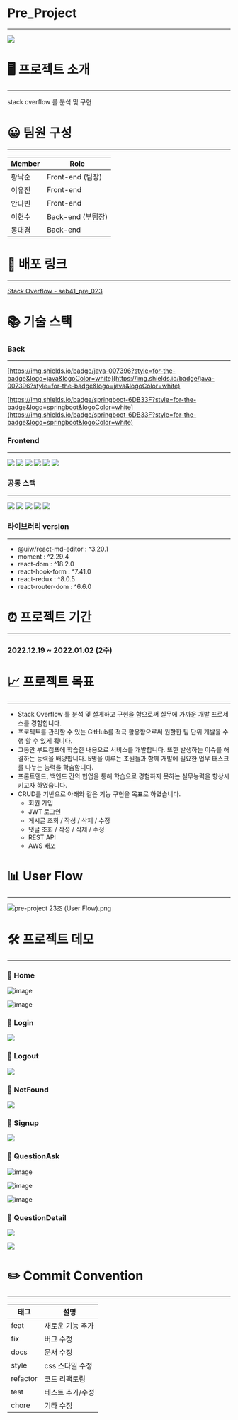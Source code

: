 # Pre_Project

---

![](https://velog.velcdn.com/images/davina96/post/a37ea209-a356-4e0a-8bbb-1edab3f17c6b/image.svg)


# 🖥 프로젝트 소개

---

stack overflow 를 분석 및 구현


# 😀 팀원 구성

---

| Member | Role |
| --- | --- |
| 황낙준 | Front-end (팀장) |
| 이유진 | Front-end |
| 안다빈 | Front-end |
| 이현수 | Back-end (부팀장) |
| 동대겸 | Back-end |


# **🔗** 배포 링크

---

[Stack Overflow - seb41_pre_023](https://seb41-pre-023-theta.vercel.app/)

# 📚 기술 스택

### Back

---

[https://img.shields.io/badge/java-007396?style=for-the-badge&logo=java&logoColor=white](https://img.shields.io/badge/java-007396?style=for-the-badge&logo=java&logoColor=white)

[https://img.shields.io/badge/springboot-6DB33F?style=for-the-badge&logo=springboot&logoColor=white](https://img.shields.io/badge/springboot-6DB33F?style=for-the-badge&logo=springboot&logoColor=white)

### Frontend

---


<img src="https://img.shields.io/badge/html5-E34F26?style=for-the-badge&logo=html5&logoColor=white"> <img src="https://img.shields.io/badge/javascript-F7DF1E?style=for-the-badge&logo=javascript&logoColor=black"> <img src="https://img.shields.io/badge/react-61DAFB?style=for-the-badge&logo=react&logoColor=black"> <img src="https://img.shields.io/badge/styled components-DB7093?style=for-the-badge&logo=styled-components&logoColor=white"> <img src="https://img.shields.io/badge/Redux toolkit-764ABC?style=for-the-badge&logo=Redux&logoColor=white"> <img src="https://img.shields.io/badge/axios-5A29E4?style=for-the-badge&logo=Axios&logoColor=white">


### 공통 스택

---

<img src="https://img.shields.io/badge/git-F05032?style=for-the-badge&logo=Git&logoColor=white"> <img src="https://img.shields.io/badge/github-181717?style=for-the-badge&logo=GitHub&logoColor=white"> <img src="https://img.shields.io/badge/notion-000000?style=for-the-badge&logo=Notion&logoColor=white"> <img src="https://img.shields.io/badge/google meet-00897B?style=for-the-badge&logo=Google Meet&logoColor=white"> <img src="https://img.shields.io/badge/discord-5865F2?style=for-the-badge&logo=Discord&logoColor=white">


### 라이브러리 version

---

- @uiw/react-md-editor : ^3.20.1
- moment : ^2.29.4
- react-dom : ^18.2.0
- react-hook-form : ^7.41.0
- react-redux : ^8.0.5
- react-router-dom : ^6.6.0


# ⏰ 프로젝트 기간

---

### **2022.12.19 ~ 2022.01.02 (2주)**


# 📈 프로젝트 목표

---

- Stack Overflow 를 분석 및 설계하고 구현을 함으로써 실무에 가까운 개발 프로세스를 경험합니다.
- 프로젝트를 관리할 수 있는 GitHub를 적극 활용함으로써 원할한 팀 단위 개발을 수행 할 수 있게 됩니다.
- 그동안 부트캠프에 학습한 내용으로 서비스를 개발합니다. 또한 발생하는 이슈를 해결하는 능력을 배양합니다. 5명을 이루는 조원들과 함께 개발에 필요한 업무 태스크를 나누는 능력을 학습합니다.
- 프론트엔드, 백엔드 간의 협업을 통해 학습으로 경험하지 못하는 실무능력을 향상시키고자 하였습니다.
- CRUD를 기반으로 아래와 같은 기능 구현을 목표로 하였습니다.
    - 회원 가입
    - JWT 로그인
    - 게시글 조회 / 작성 / 삭제 / 수정
    - 댓글 조회 / 작성 / 삭제 / 수정
    - REST API
    - AWS 배포


# 📊 User Flow

---

![pre-project 23조 (User Flow).png](https://s3-us-west-2.amazonaws.com/secure.notion-static.com/aa5395da-2890-4b2b-819e-cbb26659a273/pre-project_23%EC%A1%B0_(User_Flow).png)


# 🛠 프로젝트 데모

---

### 📌 Home

![image](https://user-images.githubusercontent.com/78696537/210203331-3e802b18-c850-4131-ad05-3c6b19f92e47.png)

![image](https://user-images.githubusercontent.com/78696537/210203287-c008193d-1512-4653-901a-d0dd78f9c0a2.png)

### 📌 Login

![](https://velog.velcdn.com/images/davina96/post/c2f31c2e-7c4e-408a-9f09-47e6a7b65f75/image.png)


### 📌 Logout

![](https://velog.velcdn.com/images/davina96/post/f94b5261-a679-4342-9e64-e68a7bdb99ee/image.png)

### 📌 NotFound

![](https://velog.velcdn.com/images/davina96/post/8753cecf-92c1-45d1-bbba-f88970bb2a33/image.png)

### 📌 Signup

![](https://velog.velcdn.com/images/davina96/post/34e15f8a-2a04-4be5-b114-c92275b70d2b/image.png)

### 📌 QuestionAsk

![image](https://user-images.githubusercontent.com/78696537/210203383-6a5a190e-9a24-4c76-a587-3eeeced5cb9b.png)

![image](https://user-images.githubusercontent.com/78696537/210203411-314fbf20-5283-42eb-9fd7-787aae6d5fc5.png)

![image](https://user-images.githubusercontent.com/78696537/210203447-7ad3caae-4cae-43d9-9fdd-08aae27a12f8.png)

### 📌 QuestionDetail

![](https://velog.velcdn.com/images/davina96/post/ecc721f0-d915-40c2-94b7-3f0d3ee9a8b2/image.png)

![](https://velog.velcdn.com/images/davina96/post/e71d5a1a-63de-4430-96af-7efecad8be15/image.png)


# **✏️ Commit Convention**

---

| 태그 | 설명 |
| --- | --- |
| feat | 새로운 기능 추가 |
| fix | 버그 수정 |
| docs | 문서 수정 |
| style | css 스타일 수정 |
| refactor | 코드 리팩토링 |
| test | 테스트 추가/수정 |
| chore | 기타 수정 |
